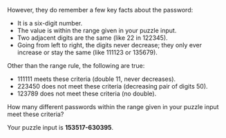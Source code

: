 However, they do remember a few key facts about the password:

 - It is a six-digit number.
 - The value is within the range given in your puzzle input.
 - Two adjacent digits are the same (like 22 in 122345).
 - Going from left to right, the digits never decrease; they only ever increase or stay the same (like 111123 or 135679).

Other than the range rule, the following are true:

 - 111111 meets these criteria (double 11, never decreases).
 - 223450 does not meet these criteria (decreasing pair of digits 50).
 - 123789 does not meet these criteria (no double).

How many different passwords within the range given in your puzzle input meet these criteria?

Your puzzle input is **153517-630395**.